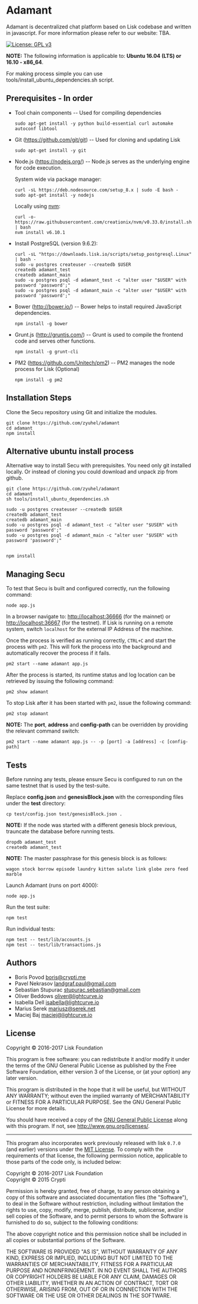 # Adamant

Adamant is decentralized chat platform based on Lisk codebase and written in javascript.  For more information please refer to our website: TBA.

[![License: GPL v3](https://img.shields.io/badge/License-GPL%20v3-blue.svg)](http://www.gnu.org/licenses/gpl-3.0)

**NOTE:** The following information is applicable to: **Ubuntu 16.04 (LTS) or 16.10 - x86_64**.

For making process simple you can use tools/install_ubuntu_dependencies.sh script.

## Prerequisites - In order

- Tool chain components -- Used for compiling dependencies

  `sudo apt-get install -y python build-essential curl automake autoconf libtool`

- Git (<https://github.com/git/git>) -- Used for cloning and updating Lisk

  `sudo apt-get install -y git`

- Node.js (<https://nodejs.org/>) -- Node.js serves as the underlying engine for code execution.

  System wide via package manager:

  ```
  curl -sL https://deb.nodesource.com/setup_8.x | sudo -E bash -
  sudo apt-get install -y nodejs
  ```

  Locally using [nvm](https://github.com/creationix/nvm):

  ```
  curl -o- https://raw.githubusercontent.com/creationix/nvm/v0.33.0/install.sh | bash
  nvm install v6.10.1
  ```

- Install PostgreSQL (version 9.6.2):

  ```
  curl -sL "https://downloads.lisk.io/scripts/setup_postgresql.Linux" | bash -
  sudo -u postgres createuser --createdb $USER
  createdb adamant_test
  createdb adamant_main
  sudo -u postgres psql -d adamant_test -c "alter user "$USER" with password 'password';"
  sudo -u postgres psql -d adamant_main -c "alter user "$USER" with password 'password';"
  ```

- Bower (<http://bower.io/>) -- Bower helps to install required JavaScript dependencies.

  `npm install -g bower`

- Grunt.js (<http://gruntjs.com/>) -- Grunt is used to compile the frontend code and serves other functions.

  `npm install -g grunt-cli`

- PM2 (<https://github.com/Unitech/pm2>) -- PM2 manages the node process for Lisk (Optional)

  `npm install -g pm2`




## Installation Steps

Clone the Secu repository using Git and initialize the modules.

```
git clone https://github.com/zyuhel/adamant
cd adamant
npm install
```

## Alternative ubuntu install process

Alternative way to install Secu with prerequisites. You need only git installed locally. Or instead of cloning you could download and unpack zip from github.

```
git clone https://github.com/zyuhel/adamant
cd adamant
sh tools/install_ubuntu_dependencies.sh

sudo -u postgres createuser --createdb $USER
createdb adamant_test
createdb adamant_main
sudo -u postgres psql -d adamant_test -c "alter user "$USER" with password 'password';"
sudo -u postgres psql -d adamant_main -c "alter user "$USER" with password 'password';"
  
  
npm install
```

## Managing Secu

To test that Secu is built and configured correctly, run the following command:

`node app.js`

In a browser navigate to: <http://localhost:36666> (for the mainnet) or <http://localhost:36667> (for the testnet). If Lisk is running on a remote system, switch `localhost` for the external IP Address of the machine.

Once the process is verified as running correctly, `CTRL+C` and start the process with `pm2`. This will fork the process into the background and automatically recover the process if it fails.

`pm2 start --name adamant app.js`

After the process is started, its runtime status and log location can be retrieved by issuing the following command:

`pm2 show adamant`

To stop Lisk after it has been started with `pm2`, issue the following command:

`pm2 stop adamant`

**NOTE:** The **port**, **address** and **config-path** can be overridden by providing the relevant command switch:

```
pm2 start --name adamant app.js -- -p [port] -a [address] -c [config-path]
```

## Tests

Before running any tests, please ensure Secu is configured to run on the same testnet that is used by the test-suite.

Replace **config.json** and **genesisBlock.json** with the corresponding files under the **test** directory:

```
cp test/config.json test/genesisBlock.json .
```

**NOTE:** If the node was started with a different genesis block previous, trauncate the database before running tests.

```
dropdb adamant_test
createdb adamant_test
```

**NOTE:** The master passphrase for this genesis block is as follows:

```
wagon stock borrow episode laundry kitten salute link globe zero feed marble
```

Launch Adamant (runs on port 4000):

```
node app.js
```

Run the test suite:

```
npm test
```

Run individual tests:

```
npm test -- test/lib/accounts.js
npm test -- test/lib/transactions.js
```

## Authors

- Boris Povod <boris@crypti.me>
- Pavel Nekrasov <landgraf.paul@gmail.com>
- Sebastian Stupurac <stupurac.sebastian@gmail.com>
- Oliver Beddows <oliver@lightcurve.io>
- Isabella Dell <isabella@lightcurve.io>
- Marius Serek <mariusz@serek.net>
- Maciej Baj <maciej@lightcurve.io>

## License

Copyright © 2016-2017 Lisk Foundation

This program is free software: you can redistribute it and/or modify it under the terms of the GNU General Public License as published by the Free Software Foundation, either version 3 of the License, or (at your option) any later version.

This program is distributed in the hope that it will be useful, but WITHOUT ANY WARRANTY; without even the implied warranty of MERCHANTABILITY or FITNESS FOR A PARTICULAR PURPOSE. See the GNU General Public License for more details.

You should have received a copy of the [GNU General Public License](https://github.com/LiskHQ/lisk/tree/master/LICENSE) along with this program.  If not, see <http://www.gnu.org/licenses/>.

***

This program also incorporates work previously released with lisk `0.7.0` (and earlier) versions under the [MIT License](https://opensource.org/licenses/MIT). To comply with the requirements of that license, the following permission notice, applicable to those parts of the code only, is included below:

Copyright © 2016-2017 Lisk Foundation  
Copyright © 2015 Crypti

Permission is hereby granted, free of charge, to any person obtaining a copy of this software and associated documentation files (the "Software"), to deal in the Software without restriction, including without limitation the rights to use, copy, modify, merge, publish, distribute, sublicense, and/or sell copies of the Software, and to permit persons to whom the Software is furnished to do so, subject to the following conditions:

The above copyright notice and this permission notice shall be included in all copies or substantial portions of the Software.

THE SOFTWARE IS PROVIDED "AS IS", WITHOUT WARRANTY OF ANY KIND, EXPRESS OR IMPLIED, INCLUDING BUT NOT LIMITED TO THE WARRANTIES OF MERCHANTABILITY, FITNESS FOR A PARTICULAR PURPOSE AND NONINFRINGEMENT. IN NO EVENT SHALL THE AUTHORS OR COPYRIGHT HOLDERS BE LIABLE FOR ANY CLAIM, DAMAGES OR OTHER LIABILITY, WHETHER IN AN ACTION OF CONTRACT, TORT OR OTHERWISE, ARISING FROM, OUT OF OR IN CONNECTION WITH THE SOFTWARE OR THE USE OR OTHER DEALINGS IN THE SOFTWARE.
